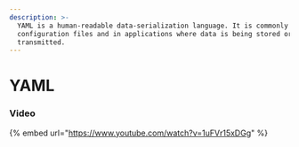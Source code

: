```yaml
---
description: >-
  YAML is a human-readable data-serialization language. It is commonly used for
  configuration files and in applications where data is being stored or
  transmitted.
---
```


# YAML

### Video

{% embed url="https://www.youtube.com/watch?v=1uFVr15xDGg" %}
